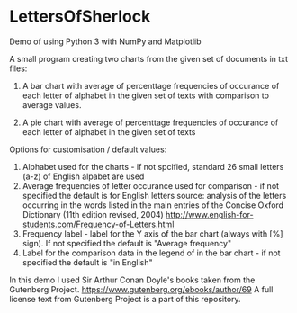 # LettersOfSherlock
Demo of using Python 3 with NumPy and Matplotlib


A small program creating two charts from the given set of documents in txt files:

1. A bar chart with average of percenttage frequencies of occurance of each letter of alphabet in the given set of texts with comparison to average values.

2. A pie chart with average of percenttage frequencies of occurance of each letter of alphabet in the given set of texts

Options for customisation / default values:

1. Alphabet used for the charts - if not spcified, standard 26 small letters (a-z) of English alpabet are used
2. Average frequencies of letter occurance used for comparison - if not specified the default is for English letters
  source: analysis of the letters occurring in the words listed in the main entries of the Concise Oxford Dictionary (11th edition revised, 2004) 
          http://www.english-for-students.com/Frequency-of-Letters.html
3. Frequency label - label for the Y axis of the bar chart (always with [%] sign). If not specified the default is "Average frequency"
4. Label for the comparison data in the legend of in the bar chart - if not specified the default is "in English"

In this demo I used Sir Arthur Conan Doyle's books taken from the Gutenberg Project. https://www.gutenberg.org/ebooks/author/69
A full license text from Gutenberg Project is a part of this repository.
